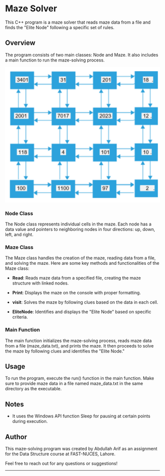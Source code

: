 # Maze Solver

This C++ program is a maze solver that reads maze data from a file and finds the "Elite Node" following a specific set of rules.

## Overview

The program consists of two main classes: Node and Maze. It also includes a main function to run the maze-solving process.

![Alt Text](maze-linkages.png)


### Node Class

The Node class represents individual cells in the maze. Each node has a data value and pointers to neighboring nodes in four directions: up, down, left, and right.

### Maze Class

The Maze class handles the creation of the maze, reading data from a file, and solving the maze. Here are some key methods and functionalities of the Maze class:

- **Read**: Reads maze data from a specified file, creating the maze structure with linked nodes.

- **Print**: Displays the maze on the console with proper formatting.

- **visit**: Solves the maze by following clues based on the data in each cell.

- **EliteNode**: Identifies and displays the "Elite Node" based on specific criteria.

### Main Function

The main function initializes the maze-solving process, reads maze data from a file (maze_data.txt), and prints the maze. It then proceeds to solve the maze by following clues and identifies the "Elite Node."

## Usage

To run the program, execute the run() function in the main function. Make sure to provide maze data in a file named maze_data.txt in the same directory as the executable.

## Notes

- It uses the Windows API function Sleep for pausing at certain points during execution.

## Author

This maze-solving program was created by Abdullah Arif as an assignment for the Data Structure course at FAST-NUCES, Lahore.

Feel free to reach out for any questions or suggestions!

---
